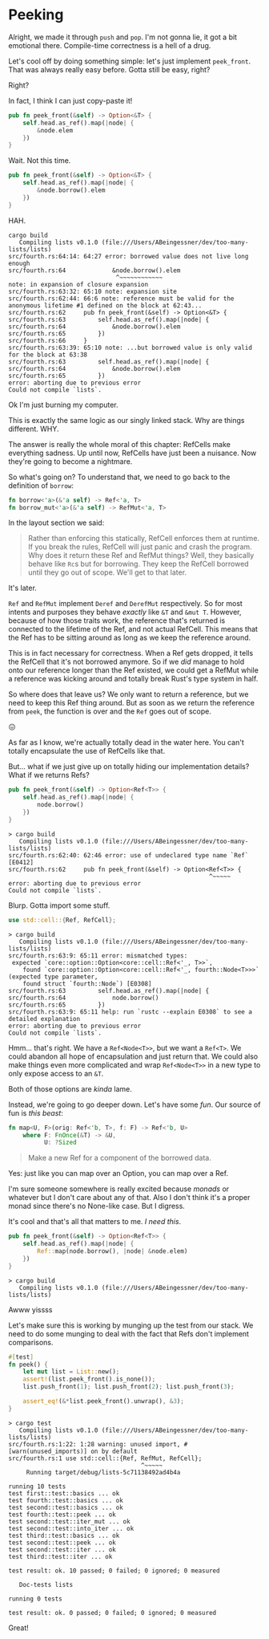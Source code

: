 # Peeking

Alright, we made it through `push` and `pop`. I'm not gonna lie, it got a
bit emotional there. Compile-time correctness is a hell of a drug.

Let's cool off by doing something simple: let's just implement `peek_front`.
That was always really easy before. Gotta still be easy, right?

Right?

In fact, I think I can just copy-paste it!

```rust
pub fn peek_front(&self) -> Option<&T> {
    self.head.as_ref().map(|node| {
        &node.elem
    })
}
```

Wait. Not this time.

```rust
pub fn peek_front(&self) -> Option<&T> {
    self.head.as_ref().map(|node| {
        &node.borrow().elem
    })
}
```

HAH.

```text
cargo build
   Compiling lists v0.1.0 (file:///Users/ABeingessner/dev/too-many-lists/lists)
src/fourth.rs:64:14: 64:27 error: borrowed value does not live long enough
src/fourth.rs:64             &node.borrow().elem
                              ^~~~~~~~~~~~~
note: in expansion of closure expansion
src/fourth.rs:63:32: 65:10 note: expansion site
src/fourth.rs:62:44: 66:6 note: reference must be valid for the anonymous lifetime #1 defined on the block at 62:43...
src/fourth.rs:62     pub fn peek_front(&self) -> Option<&T> {
src/fourth.rs:63         self.head.as_ref().map(|node| {
src/fourth.rs:64             &node.borrow().elem
src/fourth.rs:65         })
src/fourth.rs:66     }
src/fourth.rs:63:39: 65:10 note: ...but borrowed value is only valid for the block at 63:38
src/fourth.rs:63         self.head.as_ref().map(|node| {
src/fourth.rs:64             &node.borrow().elem
src/fourth.rs:65         })
error: aborting due to previous error
Could not compile `lists`.
```

Ok I'm just burning my computer.

This is exactly the same logic as our singly linked stack. Why are things
different. WHY.

The answer is really the whole moral of this chapter: RefCells make everything
sadness. Up until now, RefCells have just been a nuisance. Now they're going to
become a nightmare.

So what's going on? To understand that, we need to go back to the definition of
`borrow`:

```rust
fn borrow<'a>(&'a self) -> Ref<'a, T>
fn borrow_mut<'a>(&'a self) -> RefMut<'a, T>
```

In the layout section we said:

> Rather than enforcing this statically, RefCell enforces them at runtime.
> If you break the rules, RefCell will just panic and crash the program.
> Why does it return these Ref and RefMut things? Well, they basically behave
> like `Rc`s but for borrowing. They keep the RefCell borrowed until they go out
> of scope. We'll get to that later.

It's later.

`Ref` and `RefMut` implement `Deref` and `DerefMut` respectively. So for most
intents and purposes they behave *exactly* like `&T` and `&mut T`. However,
because of how those traits work, the reference that's returned is connected
to the lifetime of the Ref, and not actual RefCell. This means that the Ref
has to be sitting around as long as we keep the reference around.

This is in fact necessary for correctness. When a Ref gets dropped, it tells
the RefCell that it's not borrowed anymore. So if we *did* manage to hold onto our
reference longer than the Ref existed, we could get a RefMut while a reference
was kicking around and totally break Rust's type system in half.

So where does that leave us? We only want to return a reference, but we need
to keep this Ref thing around. But as soon as we return the reference from
`peek`, the function is over and the `Ref` goes out of scope.

😖

As far as I know, we're actually totally dead in the water here. You can't
totally encapsulate the use of RefCells like that.

But... what if we just give up on totally hiding our implementation details?
What if we returns Refs?

```rust
pub fn peek_front(&self) -> Option<Ref<T>> {
    self.head.as_ref().map(|node| {
        node.borrow()
    })
}
```

```text
> cargo build
   Compiling lists v0.1.0 (file:///Users/ABeingessner/dev/too-many-lists/lists)
src/fourth.rs:62:40: 62:46 error: use of undeclared type name `Ref` [E0412]
src/fourth.rs:62     pub fn peek_front(&self) -> Option<Ref<T>> {
                                                        ^~~~~~
error: aborting due to previous error
Could not compile `lists`.
```

Blurp. Gotta import some stuff.


```rust
use std::cell::{Ref, RefCell};
```

```text
> cargo build
   Compiling lists v0.1.0 (file:///Users/ABeingessner/dev/too-many-lists/lists)
src/fourth.rs:63:9: 65:11 error: mismatched types:
 expected `core::option::Option<core::cell::Ref<'_, T>>`,
    found `core::option::Option<core::cell::Ref<'_, fourth::Node<T>>>`
(expected type parameter,
    found struct `fourth::Node`) [E0308]
src/fourth.rs:63         self.head.as_ref().map(|node| {
src/fourth.rs:64             node.borrow()
src/fourth.rs:65         })
src/fourth.rs:63:9: 65:11 help: run `rustc --explain E0308` to see a detailed explanation
error: aborting due to previous error
Could not compile `lists`.
```

Hmm... that's right. We have a `Ref<Node<T>>`, but we want a `Ref<T>`. We could
abandon all hope of encapsulation and just return that. We could also make
things even more complicated and wrap `Ref<Node<T>>` in a new type to only
expose access to an `&T`.

Both of those options are *kinda* lame.

Instead, we're going to go deeper down. Let's
have some *fun*. Our source of fun is *this beast*:

```rust
fn map<U, F>(orig: Ref<'b, T>, f: F) -> Ref<'b, U>
    where F: FnOnce(&T) -> &U,
          U: ?Sized
```

> Make a new Ref for a component of the borrowed data.

Yes: just like you can map over an Option, you can map over a Ref.

I'm sure someone somewhere is really excited because *monads* or whatever but
I don't care about any of that. Also I don't think it's a proper monad since
there's no None-like case. But I digress.

It's cool and that's all that matters to me. *I need this*.

```rust
pub fn peek_front(&self) -> Option<Ref<T>> {
    self.head.as_ref().map(|node| {
        Ref::map(node.borrow(), |node| &node.elem)
    })
}
```

```text
> cargo build
   Compiling lists v0.1.0 (file:///Users/ABeingessner/dev/too-many-lists/lists)
```

Awww yissss

Let's make sure this is working by munging up the test from our stack. We need
to do some munging to deal with the fact that Refs don't implement comparisons.

```rust
#[test]
fn peek() {
    let mut list = List::new();
    assert!(list.peek_front().is_none());
    list.push_front(1); list.push_front(2); list.push_front(3);

    assert_eq!(&*list.peek_front().unwrap(), &3);
}
```


```
> cargo test
   Compiling lists v0.1.0 (file:///Users/ABeingessner/dev/too-many-lists/lists)
src/fourth.rs:1:22: 1:28 warning: unused import, #[warn(unused_imports)] on by default
src/fourth.rs:1 use std::cell::{Ref, RefMut, RefCell};
                                     ^~~~~~
     Running target/debug/lists-5c71138492ad4b4a

running 10 tests
test first::test::basics ... ok
test fourth::test::basics ... ok
test second::test::basics ... ok
test fourth::test::peek ... ok
test second::test::iter_mut ... ok
test second::test::into_iter ... ok
test third::test::basics ... ok
test second::test::peek ... ok
test second::test::iter ... ok
test third::test::iter ... ok

test result: ok. 10 passed; 0 failed; 0 ignored; 0 measured

   Doc-tests lists

running 0 tests

test result: ok. 0 passed; 0 failed; 0 ignored; 0 measured
```

Great!
